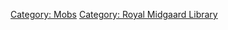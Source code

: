 [Category: Mobs](Category:_Mobs "wikilink") [Category: Royal Midgaard
Library](Category:_Royal_Midgaard_Library "wikilink")

